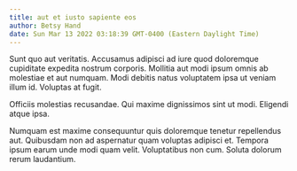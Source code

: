```yaml
---
title: aut et iusto sapiente eos
author: Betsy Hand
date: Sun Mar 13 2022 03:18:39 GMT-0400 (Eastern Daylight Time)
---
```

Sunt quo aut veritatis. Accusamus adipisci ad iure quod doloremque cupiditate expedita nostrum corporis. Mollitia aut modi ipsum omnis ab molestiae et aut numquam. Modi debitis natus voluptatem ipsa ut veniam illum id. Voluptas at fugit.

 Officiis molestias recusandae. Qui maxime dignissimos sint ut modi. Eligendi atque ipsa.

 Numquam est maxime consequuntur quis doloremque tenetur repellendus aut. Quibusdam non ad aspernatur quam voluptas adipisci et. Tempora ipsum earum unde modi quam velit. Voluptatibus non cum. Soluta dolorum rerum laudantium.